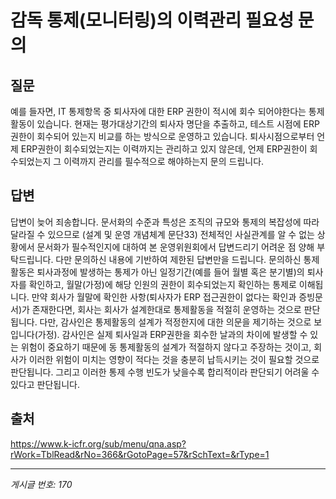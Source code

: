 # 감독 통제(모니터링)의 이력관리 필요성 문의

## 질문
예를 들자면,
IT 통제항목 중 퇴사자에 대한 ERP 권한이 적시에 회수 되어야한다는 통제 활동이 있습니다.
현재는 평가대상기간의 퇴사자 명단을 추출하고, 테스트 시점에 ERP권한이 회수되어 있는지 비교를 하는 방식으로 운영하고 있습니다.
퇴사시점으로부터 언제 ERP권한이 회수되었는지는 이력까지는 관리하고 있지 않은데, 언제 ERP권한이 회수되었는지 그 이력까지 관리를 필수적으로 해야하는지 문의 드립니다.

## 답변
답변이 늦어 죄송합니다.
문서화의 수준과 특성은 조직의 규모와 통제의 복잡성에 따라 달라질 수 있으므로 (설계 및 운영 개념체계 문단33) 전체적인 사실관계를 알 수 없는 상황에서 문서화가 필수적인지에 대하여 본 운영위원회에서 답변드리기 어려운 점 양해 부탁드립니다.
다만 문의하신 내용에 기반하여 제한된 답변만을 드립니다.
문의하신 통제활동은 퇴사과정에 발생하는 통제가 아닌 일정기간(예를 들어 월별 혹은 분기별)의 퇴사자를 확인하고, 월말(가정)에 해당 인원의 권한이 회수되었는지 확인하는 통제로 이해됩니다.
만약 회사가 월말에 확인한 사항(퇴사자가 ERP 접근권한이 없다는 확인과 증빙문서)가 존재한다면, 회사는 회사가 설계한대로 통제활동을 적절히 운영하는 것으로 판단됩니다.
다만, 감사인은 통제활동의 설계가 적정한지에 대한 의문을 제기하는 것으로 보입니다(가정). 감사인은 실제 퇴사일과 ERP권한을 회수한 날과의 차이에 발생할 수 있는 위험이 중요하기 때문에 동 통제활동의 설계가 적절하지 않다고 주장하는 것이고, 회사가 이러한 위험이 미치는 영향이 적다는 것을 충분히 납득시키는 것이 필요할 것으로 판단됩니다. 그리고 이러한 통제 수행 빈도가 낮을수록 합리적이라 판단되기 어려울 수 있다고 판단됩니다.

## 출처
https://www.k-icfr.org/sub/menu/qna.asp?rWork=TblRead&rNo=366&rGotoPage=57&rSchText=&rType=1

---
*게시글 번호: 170*
